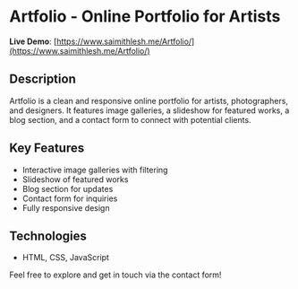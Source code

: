 # Artfolio - Online Portfolio for Artists

**Live Demo**: [https://www.saimithlesh.me/Artfolio/](https://www.saimithlesh.me/Artfolio/)

## Description  
Artfolio is a clean and responsive online portfolio for artists, photographers, and designers. It features image galleries, a slideshow for featured works, a blog section, and a contact form to connect with potential clients.

## Key Features  
- Interactive image galleries with filtering  
- Slideshow of featured works  
- Blog section for updates  
- Contact form for inquiries  
- Fully responsive design

## Technologies  
- HTML, CSS, JavaScript  

Feel free to explore and get in touch via the contact form!
